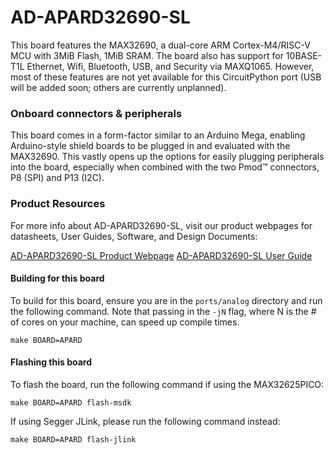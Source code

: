 # AD-APARD32690-SL

This board features the MAX32690, a dual-core ARM Cortex-M4/RISC-V MCU with 3MiB Flash, 1MiB SRAM. The board also has support for 10BASE-T1L Ethernet, Wifi, Bluetooth, USB, and Security via MAXQ1065. However, most of these features are not yet available for this CircuitPython port (USB will be added soon; others are currently unplanned).

### Onboard connectors & peripherals

This board comes in a form-factor similar to an Arduino Mega, enabling Arduino-style shield boards to be plugged in and evaluated with the MAX32690. This vastly opens up the options for easily plugging peripherals into the board, especially when combined with the two Pmod:tm: connectors, P8 (SPI) and P13 (I2C).

### Product Resources

For more info about AD-APARD32690-SL, visit our product webpages for datasheets, User Guides, Software, and Design Documents:

[AD-APARD32690-SL Product Webpage](https://www.analog.com/en/resources/evaluation-hardware-and-software/evaluation-boards-kits/ad-apard32690-sl.html)
[AD-APARD32690-SL User Guide](https://wiki.analog.com/resources/eval/user-guides/ad-apard32690-sl)

#### Building for this board

To build for this board, ensure you are in the `ports/analog` directory and run the following command. Note that passing in the `-jN` flag, where N is the # of cores on your machine, can speed up compile times.

```
make BOARD=APARD
```

#### Flashing this board

To flash the board, run the following command if using the MAX32625PICO:

```
make BOARD=APARD flash-msdk
```

If using Segger JLink, please run the following command instead:

```
make BOARD=APARD flash-jlink
```
